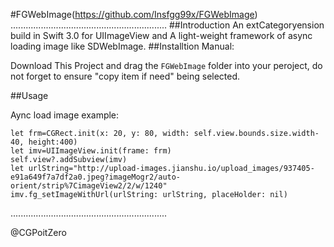#FGWebImage(https://github.com/Insfgg99x/FGWebImage)
..............................................................
##Introduction
An extCategoryension build in Swift 3.0 for UIImageView and A light-weight framework of  async loading image like SDWebImage.
##Installtion
Manual:

Download This Project and drag the `FGWebImage` folder into your peroject, do not forget to ensure "copy item if need" being selected.


##Usage

Aync load image example:

```
let frm=CGRect.init(x: 20, y: 80, width: self.view.bounds.size.width-40, height:400)
let imv=UIImageView.init(frame: frm)
self.view?.addSubview(imv)
let urlString="http://upload-images.jianshu.io/upload_images/937405-e91a649f7a7df2a0.jpeg?imageMogr2/auto-orient/strip%7CimageView2/2/w/1240"
imv.fg_setImageWithUrl(urlString: urlString, placeHolder: nil)
```
..............................................................

@CGPoitZero
